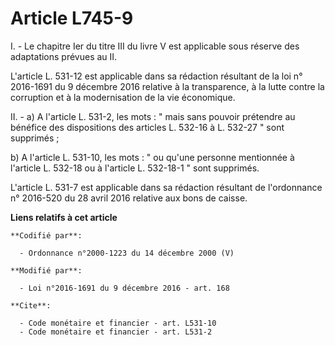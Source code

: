 # Article L745-9

I. - Le chapitre Ier du titre III du livre V est applicable sous réserve des adaptations prévues au II. 

L'article L. 531-12 est applicable dans sa rédaction résultant de la loi n° 2016-1691 du 9 décembre 2016 relative à la
transparence, à la lutte contre la corruption et à la modernisation de la vie économique. 

II. - a) A l'article L. 531-2, les mots : " mais sans pouvoir prétendre au bénéfice des dispositions des articles L. 532-16 à
L. 532-27 " sont supprimés ; 

b) A l'article L. 531-10, les mots : " ou qu'une personne mentionnée à l'article L. 532-18 ou à l'article L. 532-18-1 " sont
supprimés.

L'article L. 531-7 est applicable dans sa rédaction résultant de l'ordonnance n° 2016-520 du 28 avril 2016 relative aux bons
de caisse.

**Liens relatifs à cet article**

	**Codifié par**:

	  - Ordonnance n°2000-1223 du 14 décembre 2000 (V)

	**Modifié par**:

	  - Loi n°2016-1691 du 9 décembre 2016 - art. 168

	**Cite**:

	  - Code monétaire et financier - art. L531-10
	  - Code monétaire et financier - art. L531-2
